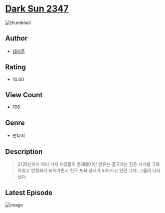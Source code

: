 # [Dark Sun 2347](https://comic.naver.com/challenge/list?titleId=811077)
![thumbnail](https://image-comic.pstatic.net/user_contents_data/challenge_comic/2023/05/25/367185/upload_7219323418181709875_480x623.jpeg)

## Author
- [테사르](https://comic.naver.com/artistTitle?id=367185)

## Rating
- 10.00

## View Count
- 108

## Genre
- 판타지

## Description
> 2135년까지 여러 가지 재앙들이 존재했지만 인류는 결국에는 힘든 시기를 극복하였고 안정화가 되어가면서 인구 포화 상태가 되어가고 있던 그때. 그들이 나타났다.


## Latest Episode
![image](https://image-comic.pstatic.net/user_contents_data/challenge_comic/2023/05/25/367185/upload_3472947329881421109.jpeg)
